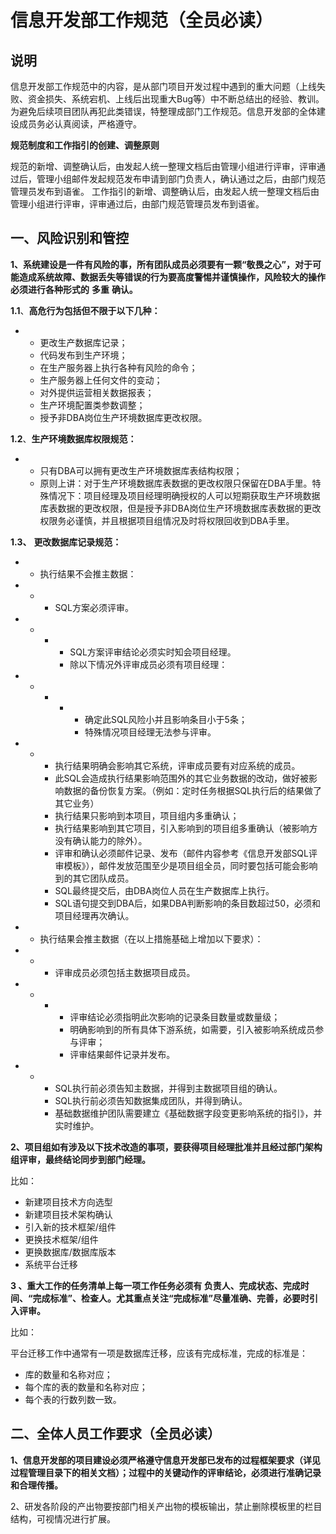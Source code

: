 # 信息开发部工作规范（全员必读）

## 说明

信息开发部工作规范中的内容，是从部门项目开发过程中遇到的重大问题（上线失败、资金损失、系统宕机、上线后出现重大Bug等）中不断总结出的经验、教训。为避免后续项目团队再犯此类错误，特整理成部门工作规范。信息开发部的全体建设成员务必认真阅读，严格遵守。



**规范制度和工作指引的创建、调整原则**

 规范的新增、调整确认后，由发起人统一整理文档后由管理小组进行评审，评审通过后，管理小组邮件发起规范发布申请到部门负责人，确认通过之后，由部门规范管理员发布到语雀。
	工作指引的新增、调整确认后，由发起人统一整理文档后由管理小组进行评审，评审通过后，由部门规范管理员发布到语雀。

## 一、风险识别和管控

**1、系统建设是一件有风险的事，所有团队成员必须要有一颗“敬畏之心”，对于可能造成系统故障、数据丢失等错误的行为要高度警惕并谨慎操作，风险较大的操作必须进行各种形式的** **多重** **确认。**

**1.1**、**高危行为包括但不限于以下几种：**

- - 更改生产数据库记录；
  - 代码发布到生产环境；
  - 在生产服务器上执行各种有风险的命令；
  - 生产服务器上任何文件的变动；
  - 对外提供运营相关数据报表；
  - 生产环境配置类参数调整；
  - 授予非DBA岗位生产环境数据库更改权限。

**1.2**、**生产环境数据库权限规范：**

- - 只有DBA可以拥有更改生产环境数据库表结构权限； 
  - 原则上讲：对于生产环境数据库表数据的更改权限只保留在DBA手里。特殊情况下：项目经理及项目经理明确授权的人可以短期获取生产环境数据库表数据的更改权限，但是授予非DBA岗位生产环境数据库表数据的更改权限务必谨慎，并且根据项目组情况及时将权限回收到DBA手里。

**1.3、** **更改数据库记录规范：**

- - 执行结果不会推主数据：

- - - SQL方案必须评审。

- - - - SQL方案评审结论必须实时知会项目经理。
      - 除以下情况外评审成员必须有项目经理：

- - - - - 确定此SQL风险小并且影响条目小于5条；
        - 特殊情况项目经理无法参与评审。

- - - 执行结果明确会影响其它系统，评审成员要有对应系统的成员。
    - 此SQL会造成执行结果影响范围外的其它业务数据的改动，做好被影响数据的备份恢复方案。（例如：定时任务根据SQL执行后的结果做了其它业务）
    - 执行结果只影响到本项目，项目组内多重确认；
    - 执行结果影响到其它项目，引入影响到的项目组多重确认（被影响方没有确认能力的除外）。
    - 评审和确认必须邮件记录、发布（邮件内容参考《信息开发部SQL评审模板》），邮件发放范围至少是项目组全员，同时要包括可能会影响到的其它团队成员。
    - SQL最终提交后，由DBA岗位人员在生产数据库上执行。
    - SQL语句提交到DBA后，如果DBA判断影响的条目数超过50，必须和项目经理再次确认。

- - 执行结果会推主数据（在以上措施基础上增加以下要求）：

- - - 评审成员必须包括主数据项目成员。

- - - - 评审结论必须指明此次影响的记录条目数量或数量级；
      - 明确影响到的所有具体下游系统，如需要，引入被影响系统成员参与评审；
      - 评审结果邮件记录并发布。

- - - SQL执行前必须告知主数据，并得到主数据项目组的确认。
    - SQL执行前必须告知数据集成团队，并得到确认。
    - 基础数据维护团队需要建立《基础数据字段变更影响系统的指引》，并实时维护。

**2、项目组如有涉及以下技术改造的事项，要获得项目经理批准并且经过部门架构组评审，最终结论同步到部门经理。**

比如：

- 新建项目技术方向选型
- 新建项目技术架构确认
- 引入新的技术框架/组件
- 更换技术框架/组件
- 更换数据库/数据库版本
- 系统平台迁移

**3 、重大工作的任务清单上每一项工作任务必须有 负责人、完成状态、完成时间、“完成标准”、检查人。尤其重点关注“完成标准”尽量准确、完善，必要时引入评审。**

比如：

  平台迁移工作中通常有一项是数据库迁移，应该有完成标准，完成的标准是：

- 库的数量和名称对应；
- 每个库的表的数量和名称对应；
- 每个表的行数列数一致。

## 二、全体人员工作要求（全员必读）

**1、信息开发部的项目建设必须严格遵守信息开发部已发布的过程框架要求（详见过程管理目录下的相关文档）；过程中的关键动作的评审结论，必须进行准确记录和合理传播。**

2、研发各阶段的产出物要按部门相关产出物的模板输出，禁止删除模板里的栏目结构，可视情况进行扩展。
